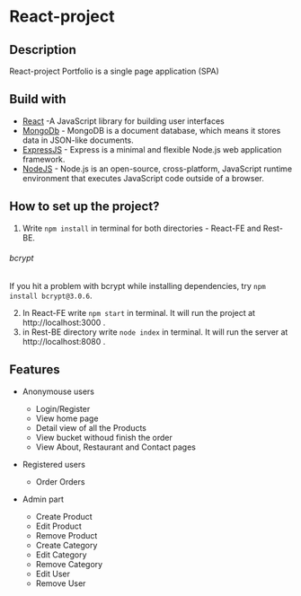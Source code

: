 # React-project
 
## Description 

 React-project Portfolio is a single page application (SPA)
 
 ## Build with
 
  * [React](https://reactjs.org/) -A JavaScript library for building user interfaces
  * [MongoDb](https://mongodb.com) - MongoDB is a document database, which means it stores data in JSON-like documents.
  * [ExpressJS](https://expressjs.com/) - Express is a minimal and flexible Node.js web application framework.
  * [NodeJS](https://nodejs.org/en/) - Node.js is an open-source, cross-platform, JavaScript runtime environment that executes JavaScript code outside of a browser.

## How to set up the project?

   1. Write `npm install` in terminal for both directories - React-FE and Rest-BE. 
   
   ###### bcrypt
   If you hit a problem with bcrypt while installing dependencies, try `npm install bcrypt@3.0.6`.
   
   2. In  React-FE write `npm start` in terminal. It will run the project at http://localhost:3000 .
   3. in  Rest-BE directory write `node index` in terminal. It will run the server at http://localhost:8080 .
   
## Features
  * Anonymouse users
      * Login/Register
      * View home page
	  * Detail view of all the Products 
	  * View bucket withoud finish the order
	  * View About, Restaurant and Contact pages

  * Registered users
      * Order Orders

  * Admin part
	  * Create Product
	  * Edit Product
	  * Remove Product
	  * Create Category
	  * Edit Category
	  * Remove Category
	  * Edit User
	  * Remove User
